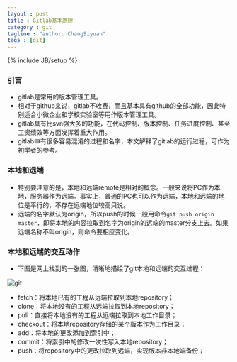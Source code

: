 ```yaml
---
layout : post
title : Gitlab基本原理
category : git
tagline : "author: ChangSiyuan"
tags : [git]
---
```

{% include JB/setup %}

### 引言
- gitlab是常用的版本管理工具。
- 相对于github来说，gitlab不收费，而且基本具有github的全部功能，因此特别适合小微企业和学校实验室等用作版本管理工具。
- gitlab具有比svn强大多的功能，在代码控制、版本控制、任务进度控制、甚至工资绩效等方面发挥着重大作用。
- gitlab中有很多容易混淆的过程和名字，本文解释了gitlab的运行过程，可作为初学者的参考。

### 本地和远端
- 特别要注意的是，本地和远端remote是相对的概念。一般来说将PC作为本地，服务器作为远端。事实上，普通的PC也可以作为远端，本地和远端的地位是平行的，不存在远端地位较高只说。
- 远端的名字默认为origin，所以push的时候一般用命令`git push origin master`，即将本地的内容拉取到名字为origin的远端的master分支上去。如果远端名称不叫origin，则命令要相应变化。

### 本地和远端的交互动作
- 下图是网上找到的一张图，清晰地描绘了git本地和远端的交互过程：

![git](https://raw.githubusercontent.com/changsiyuan/changsiyuan.github.io/master/_image/git.png)

- fetch：将本地已有的工程从远端拉取到本地repository；
- clone：将本地没有的工程从远端拉取到本地repository；
- pull：直接将本地没有的工程从远端拉取到本地工作目录；
- checkout：将本地repository存储的某个版本作为工作目录；
- add：将本地的更改添加到索引中；
- commit：将索引中的修改一次性写入本地repository；
- push：将repository中的更改拉取到远端，实现版本非本地端备份；



